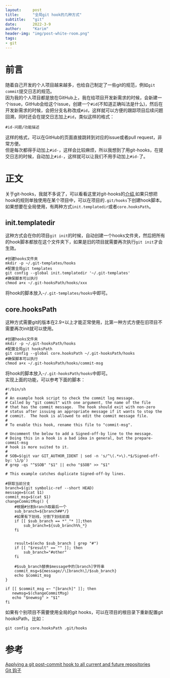 ```yaml
---
layout:     post
title:      "全局git hook的几种方式"
subtitle:   "git"
date:       2022-3-9
author:     "Karim"
header-img: "img/post-white-room.png"
tags:
- git
---
```



# 前言  
随着自己开发的个人项目越来越多，也给自己制定了一些git的规范，例如`git commit`提交日志的规范。  
因为我的个人项目都是放在GitHub上，我在给项目开发新需求的时候，会新建一个issue，GitHub会给这个issue，创建一个`#id`(不知道正确叫法是什么)，然后在开发新需求的时候，会把分支名称改成`#id`，这样就可以方便的跟踪项目后续问题回溯，同时还会在提交日志加上`#id`，类似这样的格式：  
```
#id-问题/功能描述
```  
这样的格式，可以在GitHub的页面直接跳转到对应的issue或者pull request，非常方便。  
但是每次都得手动加上`#id-`，这样会比较麻烦，所以我想到了用git-hooks，在提交日志的时候，自动加上`#id-`，这样就可以让我们不用手动加上`#id-`了。


# 正文  
关于git-hooks，我就不多说了，可以看看这里对git-hooks的[介绍](https://git-scm.com/book/zh/v2/%E8%87%AA%E5%AE%9A%E4%B9%89-Git-Git-%E9%92%A9%E5%AD%90),如果只想把hook的规则单独使用在某个项目中，可以在项目的`.git/hooks`下创建hook脚本。  
如果想要在全局使用，有两种方式`init.templatedir`或者`core.hooksPath`。  

## init.templatedir  
这种方式会在你的项目`git init`的时候，自动创建一个hooks文件夹，然后把所有的hook脚本都放在这个文件夹下，如果是旧的项目就需要再次执行`git init`才会生效。  
```
#创建hooks文件夹
mkdir -p ~/.git-templates/hooks
#配置全局git templates
git config --global init.templatedir '~/.git-templates'  
#确保脚本可以执行
chmod a+x ~/.git-hooksPath/hooks/xxx
```
将hook的脚本放入`~/.git-templates/hooks`中即可。  

## core.hooksPath  
这种方式需要git的版本在2.9+以上才能正常使用，比第一种方式方便在旧项目不需要再次init就可以使用。
```shell
#创建hooks文件夹
mkdir -p ~/.git-hooksPath/hooks
#配置全局git hooksPath
git config --global core.hooksPath ~/.git-hooksPath/hooks  
#确保脚本可以执行
chmod a+x ~/.git-hooksPath/hooks/commit-msg
```
将hook的脚本放入`~/.git-hooksPath/hooks`中即可。  
实现上面的功能，可以参考下面的脚本：
```shell
#!/bin/sh
#
# An example hook script to check the commit log message.
# Called by "git commit" with one argument, the name of the file
# that has the commit message.  The hook should exit with non-zero
# status after issuing an appropriate message if it wants to stop the
# commit.  The hook is allowed to edit the commit message file.
#
# To enable this hook, rename this file to "commit-msg".

# Uncomment the below to add a Signed-off-by line to the message.
# Doing this in a hook is a bad idea in general, but the prepare-commit-msg
# hook is more suited to it.
#
# SOB=$(git var GIT_AUTHOR_IDENT | sed -n 's/^\(.*>\).*$/Signed-off-by: \1/p')
# grep -qs "^$SOB" "$1" || echo "$SOB" >> "$1"

# This example catches duplicate Signed-off-by lines.

#获取当前分支
branch=$(git symbolic-ref --short HEAD)
message=$(cat $1)
commit_msg=$(cat $1)
changeCommitMsg() {    
    #根据#分割branch取最后一个
    sub_branch=${branch##*/}
    #如果有下划线，分割下划线前面
    if [[ $sub_branch == *"_"* ]];then
        sub_branch=${sub_branch%%_*}
    fi

    
    result=$(echo $sub_branch | grep "#")
    if [[ "$result" == "" ]]; then
        sub_branch="#other"
    fi

    #$sub_branch替换$message中的[branch]字符串
    commit_msg=${message//\[branch\]/$sub_branch}
    echo $commit_msg
}

if [[ $commit_msg =~ "[branch]" ]]; then
   newmsg=$(changeCommitMsg) 
   echo "$newmsg" > "$1"
fi
```



如果有个别项目不需要使用全局的git hooks，可以在项目的根目录下重新配置git hooksPath，比如：
```
git config core.hooksPath .git/hooks 
```

# 参考  
[Applying a git post-commit hook to all current and future repositories](https://stackoverflow.com/questions/2293498/applying-a-git-post-commit-hook-to-all-current-and-future-repositories)   
[Git 钩子](https://git-scm.com/book/zh/v2/%E8%87%AA%E5%AE%9A%E4%B9%89-Git-Git-%E9%92%A9%E5%AD%90)